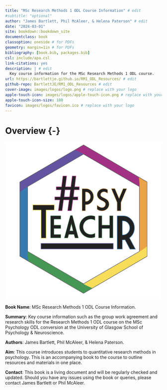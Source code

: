 ```yaml
--- 
title: "MSc Research Methods 1 ODL Course Information" # edit
#subtitle: "optional" 
author: "James Bartlett, Phil McAleer, & Helena Paterson" # edit
date: "2024-03-01"
site: bookdown::bookdown_site
documentclass: book
classoption: oneside # for PDFs
geometry: margin=1in # for PDFs
bibliography: [book.bib, packages.bib]
csl: include/apa.csl
link-citations: yes
description: | # edit
  Key course information for the MSc Research Methods 1 ODL course.
url: https://bartlettje.github.io/RM1_ODL_Resources/ # edit
github-repo: BartlettJE/RM1_ODL_Resources # edit
cover-image: images/logos/logo.png # replace with your logo
apple-touch-icon: images/logos/apple-touch-icon.png # replace with your logo
apple-touch-icon-size: 180
favicon: images/logos/favicon.ico # replace with your logo
---
```




# Overview {-}

<div class="small_right"><img src="images/logos/logo.png" 
     alt="ADS Hex Logo" /></div>

**Book Name**: MSc Research Methods 1 ODL Course Information. 

**Summary**: Key course information such as the group work agreement and research skills for the Research Methods 1 ODL course on the MSc Psychology ODL conversion at the University of Glasgow School of Psychology & Neuroscience.

**Authors**: James Bartlett, Phil McAleer, & Helena Paterson. 

**Aim**: This course introduces students to quantitative research methods in psychology. This is an accompanying book to the course to outline resources and materials in one place. 

**Contact**: This book is a living document and will be regularly checked and updated. Should you have any issues using the book or queries, please contact James Bartlett or Phil McAleer.
